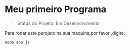  <h1>Meu primeiro Programa</h1>

>Status do Projeto: Em Desenvolvimento

Para rodar este perojeto na sua maquina,por favor ,digite:
```
node app.js
```
